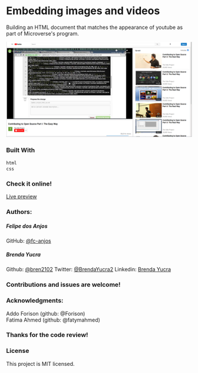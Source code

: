 # Embedding images and videos 
  Building an HTML document that matches the appearance of youtube as part of Microverse's program.

![Screenshot of the project](/youtube_project.png?raw=true "Screenshot of the project")
### Built With
    html
    css 

### Check it online!
[Live preview](https://fc-anjos.github.io/youtube-clone/)

### Authors:
##### Felipe dos Anjos
GitHub: [@fc-anjos](https://github.com/fc-anjos)  

##### Brenda Yucra
Github: [@bren2102](https://github.com/bren2102) 
Twitter: [@BrendaYucra2](https://twitter.com/BrendaYucra)
Linkedin: [Brenda Yucra](https://www.linkedin.com/in/brenda-yucra-51980681/)


### Contributions and issues are welcome!

### Acknowledgments: 
Addo Forison (github: @Forison)  
Fatima Ahmed (github: @fatymahmed)
### Thanks for the code review!    


### License
This project is MIT licensed.
